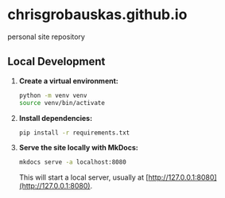 # chrisgrobauskas.github.io
personal site repository

## Local Development

1. **Create a virtual environment:**
    ```bash
    python -m venv venv
    source venv/bin/activate
    ```

2. **Install dependencies:**
    ```bash
    pip install -r requirements.txt
    ```

3. **Serve the site locally with MkDocs:**
    ```bash
    mkdocs serve -a localhost:8080
    ```
    This will start a local server, usually at [http://127.0.0.1:8080](http://127.0.0.1:8080).